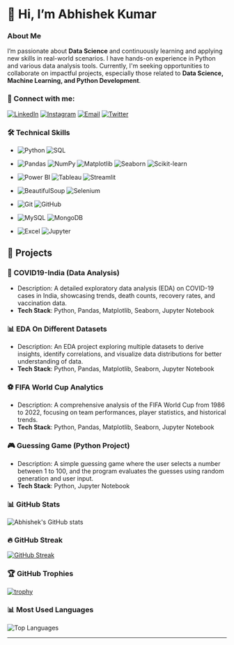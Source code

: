 # 👋 Hi, I’m Abhishek Kumar

### About Me
I’m passionate about **Data Science** and continuously learning and applying new skills in real-world scenarios. I have hands-on experience in Python and various data analysis tools. Currently, I'm seeking opportunities to collaborate on impactful projects, especially those related to **Data Science, Machine Learning, and Python Development**.


### 🤝 Connect with me:
<p align="left">
<a href="https://www.linkedin.com/in/abhishek-kumar-23ba581b7/"><img src="https://img.shields.io/badge/LinkedIn-%230077B5.svg?style=for-the-badge&logo=linkedin&logoColor=white" alt="LinkedIn"/></a>
<a href="https://www.instagram.com/kumarabh57/"><img src="https://img.shields.io/badge/Instagram-%23E4405F.svg?style=for-the-badge&logo=instagram&logoColor=white" alt="Instagram"/></a>
<a href="mailto:kumarabh57@gmail.com"><img src="https://img.shields.io/badge/Email-D14836?style=for-the-badge&logo=gmail&logoColor=white" alt="Email"/></a>
<a href="https://x.com/kumarabh57"><img src="https://img.shields.io/badge/Twitter-%231DA1F2.svg?style=for-the-badge&logo=twitter&logoColor=white" alt="Twitter"/></a>
</p>


### 🛠 Technical Skills

- <p align="left">
  <img src="https://img.shields.io/badge/Python-3776AB?style=for-the-badge&logo=python&logoColor=white" alt="Python"/>
  <img src="https://img.shields.io/badge/SQL-003B57?style=for-the-badge&logo=mysql&logoColor=white" alt="SQL"/>
  </p>

- <p align="left">
  <img src="https://img.shields.io/badge/Pandas-150458?style=for-the-badge&logo=pandas&logoColor=white" alt="Pandas"/>
  <img src="https://img.shields.io/badge/NumPy-013243?style=for-the-badge&logo=numpy&logoColor=white" alt="NumPy"/>
  <img src="https://img.shields.io/badge/Matplotlib-003B57?style=for-the-badge&logo=matplotlib&logoColor=white" alt="Matplotlib"/>
  <img src="https://img.shields.io/badge/Seaborn-00A3E0?style=for-the-badge&logo=seaborn&logoColor=white" alt="Seaborn"/>
  <img src="https://img.shields.io/badge/Scikit--learn-F7931E?style=for-the-badge&logo=scikit-learn&logoColor=white" alt="Scikit-learn"/>
  </p>

- <p align="left">
  <img src="https://img.shields.io/badge/PowerBI-F2C811?style=for-the-badge&logo=powerbi&logoColor=black" alt="Power BI"/>
  <img src="https://img.shields.io/badge/Tableau-E97627?style=for-the-badge&logo=tableau&logoColor=white" alt="Tableau"/>
  <img src="https://img.shields.io/badge/Streamlit-FF4B4B?style=for-the-badge&logo=streamlit&logoColor=white" alt="Streamlit"/>
  </p>

- <p align="left">
  <img src="https://img.shields.io/badge/BeautifulSoup-6D9EED?style=for-the-badge&logo=python&logoColor=white" alt="BeautifulSoup"/>
  <img src="https://img.shields.io/badge/Selenium-43B02A?style=for-the-badge&logo=selenium&logoColor=white" alt="Selenium"/>
  </p>

- <p align="left">
  <img src="https://img.shields.io/badge/Git-F05032?style=for-the-badge&logo=git&logoColor=white" alt="Git"/>
  <img src="https://img.shields.io/badge/GitHub-181717?style=for-the-badge&logo=github&logoColor=white" alt="GitHub"/>
  </p>

- <p align="left">
  <img src="https://img.shields.io/badge/MySQL-003B57?style=for-the-badge&logo=mysql&logoColor=white" alt="MySQL"/>
  <img src="https://img.shields.io/badge/MongoDB-47A248?style=for-the-badge&logo=mongodb&logoColor=white" alt="MongoDB"/>
  </p>

- <p align="left">
  <img src="https://img.shields.io/badge/Excel-217346?style=for-the-badge&logo=microsoft-excel&logoColor=white" alt="Excel"/>
  <img src="https://img.shields.io/badge/Jupyter-F37626?style=for-the-badge&logo=jupyter&logoColor=white" alt="Jupyter"/>
  </p>


## 📁 Projects

### 🦠 **COVID19-India (Data Analysis)**
- Description: A detailed exploratory data analysis (EDA) on COVID-19 cases in India, showcasing trends, death counts, recovery rates, and vaccination data.
- **Tech Stack**: Python, Pandas, Matplotlib, Seaborn, Jupyter Notebook

### 📊 **EDA On Different Datasets**
- Description: An EDA project exploring multiple datasets to derive insights, identify correlations, and visualize data distributions for better understanding of data.
- **Tech Stack**: Python, Pandas, Matplotlib, Seaborn, Jupyter Notebook

### ⚽ **FIFA World Cup Analytics**
- Description: A comprehensive analysis of the FIFA World Cup from 1986 to 2022, focusing on team performances, player statistics, and historical trends.
- **Tech Stack**: Python, Pandas, Matplotlib, Seaborn, Jupyter Notebook

### 🎮 **Guessing Game (Python Project)**
- Description: A simple guessing game where the user selects a number between 1 to 100, and the program evaluates the guesses using random generation and user input.
- **Tech Stack**: Python, Jupyter Notebook

### 📊 GitHub Stats

![Abhishek's GitHub stats](https://github-readme-stats.vercel.app/api?username=kumarabh57&show_icons=true&theme=radical)

### 🔥 GitHub Streak

[![GitHub Streak](https://streak-stats.demolab.com/?user=kumarabh57&theme=radical)](https://git.io/streak-stats)

### 🏆 GitHub Trophies

[![trophy](https://github-profile-trophy.vercel.app/?username=kumarabh57&theme=radical)](https://github.com/ryo-ma/github-profile-trophy)

### 📊 Most Used Languages

![Top Languages](https://github-readme-stats.vercel.app/api/top-langs/?username=kumarabh57&layout=compact&theme=radical)

---
